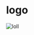 # logo
![loll](https://user-images.githubusercontent.com/60963001/116993203-c1e5e980-acf4-11eb-94e5-d6b03f077bf4.png)
